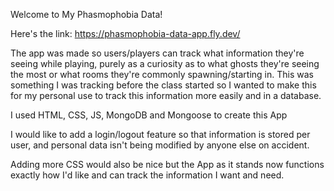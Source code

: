 Welcome to My Phasmophobia Data! 

Here's the link: https://phasmophobia-data-app.fly.dev/

The app was made so users/players can track what information they're seeing while playing, purely as a curiosity as to what ghosts they're seeing the most or what rooms they're commonly spawning/starting in. This was something I was tracking before the class started so I wanted to make this for my personal use to track this information more easily and in a database.

I used HTML, CSS, JS, MongoDB and Mongoose to create this App

I would like to add a login/logout feature so that information is stored per user, and personal data isn't being modified by anyone else on accident. 

Adding more CSS would also be nice but the App as it stands now functions exactly how I'd like and can track the information I want and need. 
